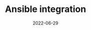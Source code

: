 ---
date: '2022-06-29'
title: Ansible integration
page_title: Ansible
categories:
  - infra
description: Install the Budibase Docker image via Ansible
images:
  - integrations/docker-budibase.png
logo: integrations/portainer/logo.png
draft: 'false'
integrations:
  - deploy
integration: deploy
integrationcategories:
  - All
  - deploy
published_by: Budibase
site_url: 'https://www.ansible.com/'
plan: Free
docs_url: 'https://docs.budibase.com/docs/ansible'
type: "templates"
---